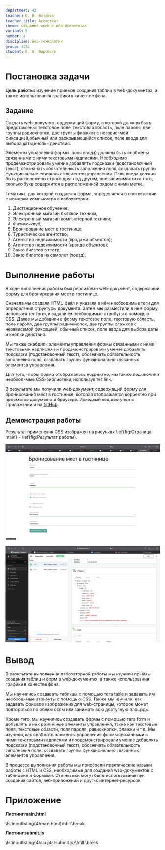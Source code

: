 ```yaml
---
department: 42
teacher: Ю. В. Ветрова
teacher_title: Ассистент
theme: СОЗДАНИЕ ФОРМ В WEB-ДОКУМЕНТАХ
variant: 5
number: 4
discipline: Web-технологии
group: 4128
student: В. А. Воробьев
---
```


# Постановка задачи

**Цель работы:** изучение приемов создания таблиц в web-документах, а также использования графики в качестве фона.

## Задание

Создать web-документ, содержащий форму, в которой должны быть представлены: текстовое поле, текстовая область, поле пароля, две группы радиокнопок, две группы флажков с независимой фиксацией,обычный или раскрывающийся список, поле ввода для выбора даты,кнопки действия.

Элементы управления формы (поля ввода) должны быть снабжены связанными с ними текстовыми надписями. Необходимо продемонстрировать умение добавлять подсказки (подстановочный текст), обозначать обязательность заполнения поля, создавать группы функционально связанных элементов управления. Поля ввода должны быть расположены строго друг под другом, вне зависимости от того, сколько букв содержится в расположенной рядом с ними метке.

Тематика, для которой создается форма, определяется в соответствии с номером компьютера в лаборатории:

1. Дистанционное обучение;
2. Электронный магазин бытовой техники;
3. Электронный магазин компьютерной техники;
4. Фитнес-клуб;
5. Бронирование мест в гостинице;
6. Туристическое агентство;
7. Агентство недвижимости (продажа объектов);
8. Агентство недвижимости (аренда объектов);
9. Заказ билетов в театр;
10. Заказ билетов на самолет (поезд).

# Выполнение работы

В ходе выполнения работы был реализован web-документ, содержащий форму для бронирования мест в гостинице.

Сначала мы создали HTML-файл и указали в нём необходимые теги для определения структуры документа. Затем мы разместили в нём форму, используя тег form, и задали ей необходимые атрибуты с помощью CSS. Далее мы добавили в форму текстовое поле, текстовую область, поле пароля, две группы радиокнопок, две группы флажков с независимой фиксацией, обычный список, поле ввода для выбора даты и кнопки действия.

Мы также снабдили элементы управления формы связанными с ними текстовыми надписями и продемонстрировали умение добавлять подсказки (подстановочный текст), обозначать обязательность заполнения поля, создавать группы функционально связанных элементов управления.

Для того, чтобы форма отображалась корректно, мы также подключили необходимые CSS-библиотеки, используя тег link.

В результате мы получили web-документ, содержащий форму для бронирования мест в гостинице, которая отображается корректно при просмотре документа в браузере. Исходный код доступен в Приложении и на [GitHub](https://github.com/vladcto/suai-labs/tree/main/6_semester/Web/4).

## Демонстрация работы

Результат применения CSS изображен на рисунках \ref{fig:Страница main} - \ref{fig:Результат работы}.

![Страница main](report_images/image-10.png)

![Результат работы](report_images/image-11.png)

# Вывод

В результате выполнения лабораторной работы мы изучили приёмы создания таблиц и форм в web-документах, а также использования графики в качестве фона.

Мы научились создавать таблицы с помощью тега table и задавать им необходимые атрибуты с помощью CSS. Также мы изучили, как задавать фоновое изображение для web-страницы, которое может повторяться по обеим осям или занимать всю доступную площадь.

Кроме того, мы научились создавать формы с помощью тега form и добавлять в них различные элементы управления, такие как текстовые поля, текстовые области, поля пароля, радиокнопки, флажки и т.д. Мы изучили, как снабжать элементы управления формы связанными с ними текстовыми надписями и продемонстрировали умение добавлять подсказки (подстановочный текст), обозначать обязательность заполнения поля, создавать группы функционально связанных элементов управления.

В процессе выполнения работы мы приобрели практические навыки работы с HTML и CSS, необходимые для создания web-документов с таблицами и формами. Эти навыки могут быть использованы при создании сайтов, веб-приложений и других интернет-ресурсов.

# Приложение <suaidoc-center>

**Листинг main.html**

\lstinputlisting{4/main.html}\hfill \break

**Листинг submit.js**

\lstinputlisting{4/scripts/submit.js}\hfill \break
